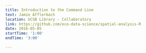 ```yaml
---
title: Introduction to the Command Line
text: Jamie Afflerbach
location: UCSB Library - Collaboratory
link: https://github.com/eco-data-science/spatial-analysis-R
date: 2016-05-05
startTime: '1:00'
endTime: '3:00'

---
```

